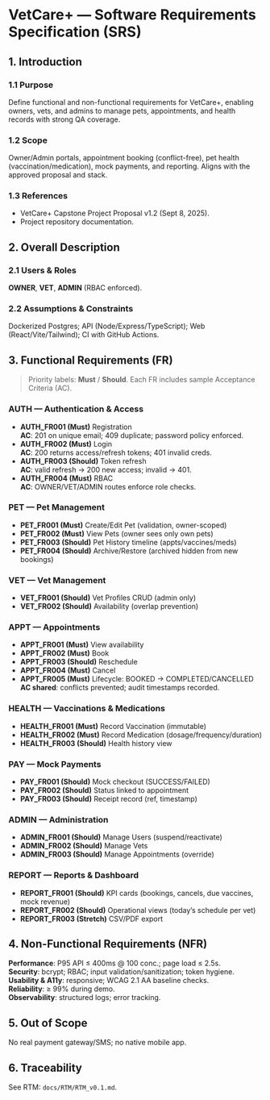 # VetCare+ — Software Requirements Specification (SRS)

## 1. Introduction
### 1.1 Purpose
Define functional and non-functional requirements for VetCare+, enabling owners, vets, and admins to manage pets, appointments, and health records with strong QA coverage.

### 1.2 Scope
Owner/Admin portals, appointment booking (conflict-free), pet health (vaccination/medication), mock payments, and reporting. Aligns with the approved proposal and stack.

### 1.3 References
- VetCare+ Capstone Project Proposal v1.2 (Sept 8, 2025).
- Project repository documentation.

## 2. Overall Description
### 2.1 Users & Roles
**OWNER**, **VET**, **ADMIN** (RBAC enforced).
### 2.2 Assumptions & Constraints
Dockerized Postgres; API (Node/Express/TypeScript); Web (React/Vite/Tailwind); CI with GitHub Actions.

## 3. Functional Requirements (FR)
> Priority labels: **Must** / **Should**. Each FR includes sample Acceptance Criteria (AC).

### AUTH — Authentication & Access
- **AUTH_FR001 (Must)** Registration  
  **AC**: 201 on unique email; 409 duplicate; password policy enforced.
- **AUTH_FR002 (Must)** Login  
  **AC**: 200 returns access/refresh tokens; 401 invalid creds.
- **AUTH_FR003 (Should)** Token refresh  
  **AC**: valid refresh → 200 new access; invalid → 401.
- **AUTH_FR004 (Must)** RBAC  
  **AC**: OWNER/VET/ADMIN routes enforce role checks.

### PET — Pet Management
- **PET_FR001 (Must)** Create/Edit Pet (validation, owner-scoped)  
- **PET_FR002 (Must)** View Pets (owner sees only own pets)  
- **PET_FR003 (Should)** Pet History timeline (appts/vaccines/meds)  
- **PET_FR004 (Should)** Archive/Restore (archived hidden from new bookings)

### VET — Vet Management
- **VET_FR001 (Should)** Vet Profiles CRUD (admin only)  
- **VET_FR002 (Should)** Availability (overlap prevention)

### APPT — Appointments
- **APPT_FR001 (Must)** View availability  
- **APPT_FR002 (Must)** Book  
- **APPT_FR003 (Should)** Reschedule  
- **APPT_FR004 (Must)** Cancel  
- **APPT_FR005 (Must)** Lifecycle: BOOKED → COMPLETED/CANCELLED  
**AC shared**: conflicts prevented; audit timestamps recorded.

### HEALTH — Vaccinations & Medications
- **HEALTH_FR001 (Must)** Record Vaccination (immutable)  
- **HEALTH_FR002 (Must)** Record Medication (dosage/frequency/duration)  
- **HEALTH_FR003 (Should)** Health history view

### PAY — Mock Payments
- **PAY_FR001 (Should)** Mock checkout (SUCCESS/FAILED)  
- **PAY_FR002 (Should)** Status linked to appointment  
- **PAY_FR003 (Should)** Receipt record (ref, timestamp)

### ADMIN — Administration
- **ADMIN_FR001 (Should)** Manage Users (suspend/reactivate)  
- **ADMIN_FR002 (Should)** Manage Vets  
- **ADMIN_FR003 (Should)** Manage Appointments (override)

### REPORT — Reports & Dashboard
- **REPORT_FR001 (Should)** KPI cards (bookings, cancels, due vaccines, mock revenue)  
- **REPORT_FR002 (Should)** Operational views (today’s schedule per vet)  
- **REPORT_FR003 (Stretch)** CSV/PDF export

## 4. Non-Functional Requirements (NFR)
**Performance**: P95 API ≤ 400ms @ 100 conc.; page load ≤ 2.5s.  
**Security**: bcrypt; RBAC; input validation/sanitization; token hygiene.  
**Usability & A11y**: responsive; WCAG 2.1 AA baseline checks.  
**Reliability**: ≥ 99% during demo.  
**Observability**: structured logs; error tracking.

## 5. Out of Scope
No real payment gateway/SMS; no native mobile app.

## 6. Traceability
See RTM: `docs/RTM/RTM_v0.1.md`.
